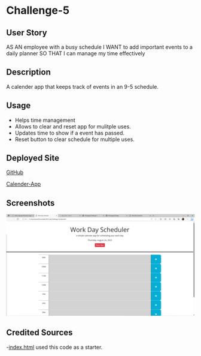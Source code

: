 # Challenge-5

## User Story
AS AN employee with a busy schedule
I WANT to add important events to a daily planner
SO THAT I can manage my time effectively

## Description
A calender app that keeps track of events in an 9-5 schedule.

## Usage
<ul> 
    <li> Helps time management </li>
    <li> Allows to clear and reset app for mulitple uses.</li>
    <li> Updates time to show if a event has passed. </li>
    <li> Reset button to clear schedule for multiple uses.</li>
</ul>

## Deployed Site
[GitHub](https://github.com/Muisagara/Challenge-5)

[Calender-App](https://muisagara.github.io/Challenge-5/)

## Screenshots
![Image of APP](image.png)

## Credited Sources
-[index.html](/UNCC-VIRT-FSF-PT-07-2023-U-LOLC/05-Third-Party-APIs/02-Challenge/Main/index.html)
used this code as a starter.
